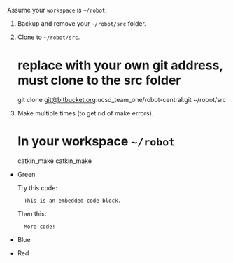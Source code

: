 Assume your `workspace` is `~/robot`.

1. Backup and remove your `~/robot/src` folder.
2. Clone to `~/robot/src`.

    # replace with your own git address, must clone to the src folder
    git clone git@bitbucket.org:ucsd_team_one/robot-central.git ~/robot/src
3. Make multiple times (to get rid of make errors).

    # In your workspace `~/robot`
    catkin_make
    catkin_make

* Green

    Try this code:

        This is an embedded code block.

    Then this:

        More code!

* Blue
* Red